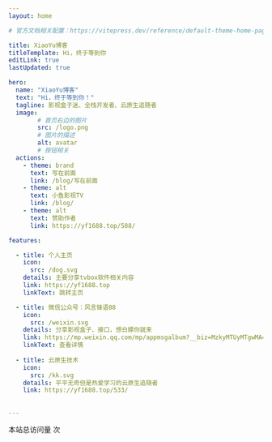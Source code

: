 ```yaml
---
layout: home

# 官方文档相关配置：https://vitepress.dev/reference/default-theme-home-page

title: XiaoYu博客
titleTemplate: Hi，终于等到你
editLink: true
lastUpdated: true

hero:
  name: "XiaoYu博客"
  text: "Hi，终于等到你！"
  tagline: 影视盒子迷、全栈开发者、云原生追随者
  image:
        # 首页右边的图片
        src: /logo.png
        # 图片的描述
        alt: avatar
        # 按钮相关
  actions:
    - theme: brand
      text: 写在前面
      link: /blog/写在前面      
    - theme: alt
      text: 小鱼影视TV
      link: /blog/
    - theme: alt
      text: 赞助作者
      link: https://yf1688.top/588/ 

features:

  - title: 个人主页
    icon: 
      src: /dog.svg    
    details: 主要分享tvbox软件相关内容
    link: https://yf1688.top
    linkText: 跳转主页

  - title: 微信公众号：风言锋语88
    icon: 
      src: /weixin.svg    
    details: 分享影视盒子、接口，想白嫖你就来
    link: https://mp.weixin.qq.com/mp/appmsgalbum?__biz=MzkyMTUyMTgwMA==&action=getalbum&album_id=3215428467836715013#wechat_redirect
    linkText: 查看详情
    
  - title: 云原生技术
    icon:
      src: /kk.svg
    details: 平平无奇但是热爱学习的云原生追随者
    link: https://yf1688.top/533/
    
    
---
```



<!-- 自定义组件 这里的<home />是调用home.vue组件-->

<script setup>

// 导入 home.vue 组件
import home from './.vitepress/components/home.vue';


// 导入 confetti.vue 组件
import confetti from './.vitepress/theme/confetti.vue';

</script>

<home />
<confetti />

<p>本站总访问量 <span id="busuanzi_value_site_pv" /> 次</p>
